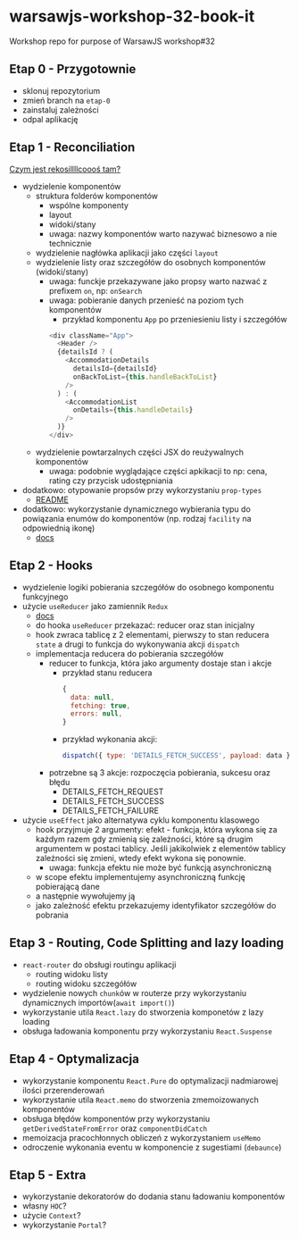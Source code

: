 # warsawjs-workshop-32-book-it
Workshop repo for purpose of WarsawJS workshop#32

## Etap 0 - Przygotownie

* sklonuj repozytorium
* zmień branch na `etap-0`
* zainstaluj zależności
* odpal aplikację

## Etap 1 - Reconciliation

[Czym jest rekosillllcoooś tam?](https://reactjs.org/docs/reconciliation.html)

* wydzielenie komponentów
  * struktura folderów komponentów
    * wspólne komponenty
    * layout
    * widoki/stany
    * uwaga: nazwy komponentów warto nazywać biznesowo a nie technicznie
  * wydzielenie nagłówka aplikacji jako części `layout`
  * wydzielenie listy oraz szczegółów do osobnych komponentów (widoki/stany)
    * uwaga: funckje przekazywane jako propsy warto nazwać z prefixem `on`, np: `onSearch`
    * uwaga: pobieranie danych przenieść na poziom tych komponentów
      * przykład komponentu `App` po przeniesieniu listy i szczegółów
      ```javascript
      <div className="App">
        <Header />
        {detailsId ? (
          <AccommodationDetails
            detailsId={detailsId}
            onBackToList={this.handleBackToList}
          />
        ) : (
          <AccommodationList
            onDetails={this.handleDetails}
          />
        )}
      </div>
      ```
  * wydzielenie powtarzalnych części JSX do reużywalnych komponentów
    * uwaga: podobnie wyglądające części apkikacji to np: cena, rating czy przycisk udostępniania
* dodatkowo: otypowanie propsów przy wykorzystaniu `prop-types`
  * [README](https://www.npmjs.com/package/prop-types)
* dodatkowo: wykorzystanie dynamicznego wybierania typu do powiązania enumów do komponentów (np. rodzaj `facility` na odpowiednią ikonę)
  * [docs](https://reactjs.org/docs/jsx-in-depth.html#choosing-the-type-at-runtime)


## Etap 2 - Hooks

* wydzielenie logiki pobierania szczegółów do osobnego komponentu funkcyjnego
* użycie `useReducer` jako zamiennik `Redux`
  * [docs](https://reactjs.org/docs/hooks-reference.html#usereducer)
  * do hooka `useReducer` przekazać: reducer oraz stan inicjalny
  * hook zwraca tablicę z 2 elementami, pierwszy to stan reducera `state` a drugi to funkcja do wykonywania akcji `dispatch`
  * implementacja reducera do pobierania szczegółów
    * reducer to funkcja, która jako argumenty dostaje stan i akcje
      * przykład stanu reducera
        ```javascript
        {
          data: null,
          fetching: true,
          errors: null,
        }
        ```
      * przykład wykonania akcji:
        ```javascript
        dispatch({ type: 'DETAILS_FETCH_SUCCESS', payload: data });
        ```
    * potrzebne są 3 akcje: rozpoczęcia pobierania, sukcesu oraz błędu
      * DETAILS_FETCH_REQUEST
      * DETAILS_FETCH_SUCCESS
      * DETAILS_FETCH_FAILURE
* użycie `useEffect` jako alternatywa cyklu komponentu klasowego
  * hook przyjmuje 2 argumenty: efekt - funkcja, która wykona się za każdym razem gdy zmienią się zależności, które są drugim argumentem w postaci tablicy. Jeśli jakikolwiek z elementów tablicy zależności się zmieni, wtedy efekt wykona się ponownie.
    * uwaga: funkcja efektu nie może być funkcją asynchroniczną
  * w scope efektu implementujemy asynchroniczną funkcję pobierającą dane
  * a następnie wywołujemy ją
  * jako zależność efektu przekazujemy identyfikator szczegółów do pobrania


## Etap 3 - Routing, Code Splitting and lazy loading

* `react-router` do obsługi routingu aplikacji
  * routing widoku listy
  * routing widoku szczegółów
* wydzielenie nowych `chunk`ów w routerze przy wykorzystaniu dynamicznych importów(`await import()`)
* wykorzystanie utila `React.lazy` do stworzenia komponetów z lazy loading
* obsługa ładowania komponentu przy wykorzystaniu `React.Suspense`

## Etap 4 - Optymalizacja

* wykorzystanie komponentu `React.Pure` do optymalizacji nadmiarowej ilości przerenderowań
* wykorzystanie utila `React.memo` do stworzenia zmemoizowanych komponentów
* obsługa błędów komponentów przy wykorzystaniu `getDerivedStateFromError` oraz `componentDidCatch`
* memoizacja pracochłonnych obliczeń z wykorzystaniem `useMemo`
* odroczenie wykonania eventu w komponencie z sugestiami (`debaunce`)

## Etap 5 - Extra

* wykorzystanie dekoratorów do dodania stanu ładowaniu komponentów
* własny `HOC`?
* użycie `Context`?
* wykorzystanie `Portal`?
